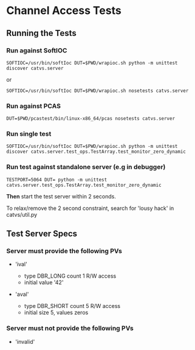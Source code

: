 # Channel Access Tests

## Running the Tests

### Run against SoftIOC

``
SOFTIOC=/usr/bin/softIoc DUT=$PWD/wrapioc.sh python -m unittest discover catvs.server
``

or

``
SOFTIOC=/usr/bin/softIoc DUT=$PWD/wrapioc.sh nosetests catvs.server
``

### Run against PCAS

``
DUT=$PWD/pcastest/bin/linux-x86_64/pcas nosetests catvs.server
``


### Run single test

``
SOFTIOC=/usr/bin/softIoc DUT=$PWD/wrapioc.sh python -m unittest discover catvs.server.test_ops.TestArray.test_monitor_zero_dynamic
``


### Run test against standalone server (e.g in debugger)

``
TESTPORT=5064 DUT= python -m unittest catvs.server.test_ops.TestArray.test_monitor_zero_dynamic
``

**Then** start the test server within 2 seconds.

To relax/remove the 2 second constraint, search for 'lousy hack' in catvs/util.py


## Test Server Specs

### Server must provide the following PVs

- 'ival'
  * type DBR_LONG count 1 R/W access
  * initial value '42'

- 'aval'
  * type DBR_SHORT count 5 R/W access
  * initial size 5, values zeros

### Server must not provide the following PVs

- 'invalid'
